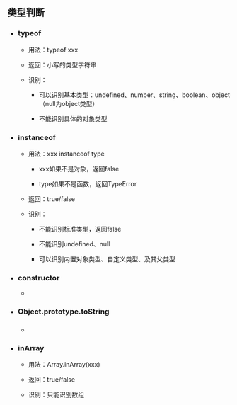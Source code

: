 ## 类型判断

* ### typeof

  * 用法：typeof xxx

  * 返回：小写的类型字符串

  * 识别：

    * 可以识别基本类型：undefined、number、string、boolean、object（null为object类型）

    * 不能识别具体的对象类型
* ### instanceof

  * 用法：xxx instanceof type

    * xxx如果不是对象，返回false

    * type如果不是函数，返回TypeError

  * 返回：true/false

  * 识别：

    * 不能识别标准类型，返回false

    * 不能识别undefined、null

    * 可以识别内置对象类型、自定义类型、及其父类型
* ### constructor

  * 
* ### Object.prototype.toString

  * ### 
* ### inArray

  * 用法：Array.inArray\(xxx\)

  * 返回：true/false

  * 识别：只能识别数组




